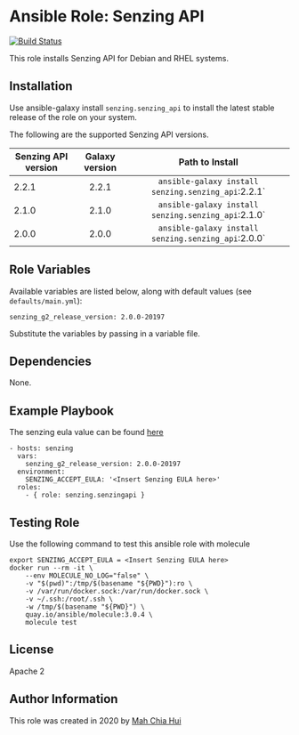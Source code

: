 Ansible Role: Senzing API
=========

[![Build Status](https://travis-ci.com/Senzing/ansible-role-senzingapi.svg?branch=master)](https://travis-ci.com/github/Senzing/ansible-role-senzingapi)

This role installs Senzing API for Debian and RHEL systems.

Installation
--------------

Use ansible-galaxy install `senzing.senzing_api` to install the latest stable release of the role on your system.

The following are the supported Senzing API versions.

| Senzing API version|Galaxy version|Path to Install|
|----------|:-------------:|:-------------:|
|2.2.1|2.2.1|`ansible-galaxy install senzing.senzing_api`:2.2.1`|
|2.1.0|2.1.0|`ansible-galaxy install senzing.senzing_api`:2.1.0`|
|2.0.0|2.0.0|`ansible-galaxy install senzing.senzing_api`:2.0.0`|

Role Variables
--------------

Available variables are listed below, along with default values (see `defaults/main.yml`):

    senzing_g2_release_version: 2.0.0-20197

Substitute the variables by passing in a variable file.

Dependencies
------------

None.

Example Playbook
----------------

The senzing eula value can be found [here](https://github.com/Senzing/knowledge-base/blob/master/lists/environment-variables.md#senzing_accept_eula)

    - hosts: senzing
      vars:
        senzing_g2_release_version: 2.0.0-20197
      environment:
        SENZING_ACCEPT_EULA: '<Insert Senzing EULA here>'
      roles:
        - { role: senzing.senzingapi }

Testing Role
----------------
Use the following command to test this ansible role with molecule

```console
export SENZING_ACCEPT_EULA = <Insert Senzing EULA here>
docker run --rm -it \
    --env MOLECULE_NO_LOG="false" \
    -v "$(pwd)":/tmp/$(basename "${PWD}"):ro \
    -v /var/run/docker.sock:/var/run/docker.sock \
    -v ~/.ssh:/root/.ssh \
    -w /tmp/$(basename "${PWD}") \
    quay.io/ansible/molecule:3.0.4 \
    molecule test
```

License
-------

Apache 2

Author Information
------------------

This role was created in 2020 by [Mah Chia Hui](https://github.com/mahchiahui)
